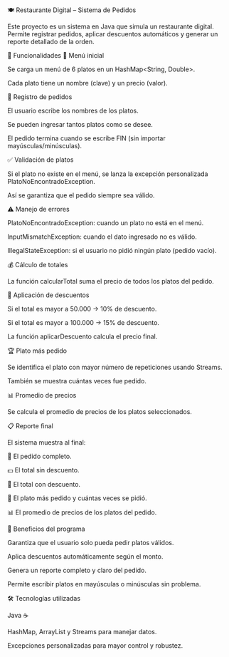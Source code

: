 🍽️ Restaurante Digital – Sistema de Pedidos

Este proyecto es un sistema en Java que simula un restaurante digital.
Permite registrar pedidos, aplicar descuentos automáticos y generar un reporte detallado de la orden.

🚀 Funcionalidades
📜 Menú inicial

Se carga un menú de 6 platos en un HashMap<String, Double>.

Cada plato tiene un nombre (clave) y un precio (valor).

🛒 Registro de pedidos

El usuario escribe los nombres de los platos.

Se pueden ingresar tantos platos como se desee.

El pedido termina cuando se escribe FIN (sin importar mayúsculas/minúsculas).

✅ Validación de platos

Si el plato no existe en el menú, se lanza la excepción personalizada PlatoNoEncontradoException.

Así se garantiza que el pedido siempre sea válido.

⚠️ Manejo de errores

PlatoNoEncontradoException: cuando un plato no está en el menú.

InputMismatchException: cuando el dato ingresado no es válido.

IllegalStateException: si el usuario no pidió ningún plato (pedido vacío).

💰 Cálculo de totales

La función calcularTotal suma el precio de todos los platos del pedido.

🎉 Aplicación de descuentos

Si el total es mayor a 50.000 → 10% de descuento.

Si el total es mayor a 100.000 → 15% de descuento.

La función aplicarDescuento calcula el precio final.

🏆 Plato más pedido

Se identifica el plato con mayor número de repeticiones usando Streams.

También se muestra cuántas veces fue pedido.

📊 Promedio de precios

Se calcula el promedio de precios de los platos seleccionados.

📋 Reporte final

El sistema muestra al final:

📌 El pedido completo.

💵 El total sin descuento.

🎁 El total con descuento.

🥇 El plato más pedido y cuántas veces se pidió.

📊 El promedio de precios de los platos del pedido.

🎯 Beneficios del programa

Garantiza que el usuario solo pueda pedir platos válidos.

Aplica descuentos automáticamente según el monto.

Genera un reporte completo y claro del pedido.

Permite escribir platos en mayúsculas o minúsculas sin problema.

🛠️ Tecnologías utilizadas

Java ☕

HashMap, ArrayList y Streams para manejar datos.

Excepciones personalizadas para mayor control y robustez.
